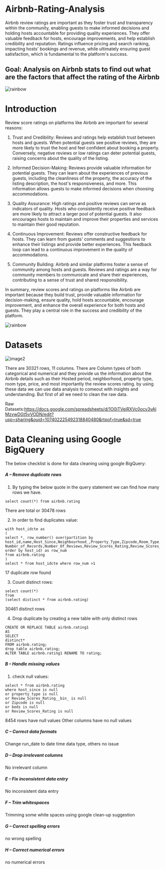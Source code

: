 # Airbnb-Rating-Analysis
Airbnb review ratings are important as they foster trust and transparency within the community, enabling guests to make informed decisions and holding hosts accountable for providing quality experiences. They offer valuable feedback for hosts, encourage improvements, and help establish credibility and reputation. Ratings influence pricing and search ranking, impacting hosts' bookings and revenue, while ultimately ensuring guest satisfaction, which is fundamental to the platform's success.

## Goal: Analysis on Airbnb stats to find out what are the factors that affect the rating of the Airbnb

![rainbow](https://github.com/Winxent/portfolio/assets/146320825/5dc438d2-e138-4db0-97a0-e5ae8c3473e8)

# Introduction
Review score ratings on platforms like Airbnb are important for several reasons:

1. Trust and Credibility: Reviews and ratings help establish trust between hosts and guests. When potential guests see positive reviews, they are more likely to trust the host and feel confident about booking a property. Conversely, negative reviews or low ratings can deter potential guests, raising concerns about the quality of the listing.

2. Informed Decision-Making: Reviews provide valuable information for potential guests. They can learn about the experiences of previous guests, including the cleanliness of the property, the accuracy of the listing description, the host's responsiveness, and more. This information allows guests to make informed decisions when choosing accommodations.

3. Quality Assurance: High ratings and positive reviews can serve as indicators of quality. Hosts who consistently receive positive feedback are more likely to attract a larger pool of potential guests. It also encourages hosts to maintain and improve their properties and services to maintain their good reputation.

5. Continuous Improvement: Reviews offer constructive feedback for hosts. They can learn from guests' comments and suggestions to enhance their listings and provide better experiences. This feedback loop can lead to a continuous improvement in the quality of accommodations.

9. Community Building: Airbnb and similar platforms foster a sense of community among hosts and guests. Reviews and ratings are a way for community members to communicate and share their experiences, contributing to a sense of trust and shared responsibility.

In summary, review scores and ratings on platforms like Airbnb are important because they build trust, provide valuable information for decision-making, ensure quality, hold hosts accountable, encourage improvement, and enhance the overall experience for both hosts and guests. They play a central role in the success and credibility of the platform.

![rainbow](https://github.com/Winxent/portfolio/assets/146320825/5dc438d2-e138-4db0-97a0-e5ae8c3473e8)

# Datasets

![image2](https://github.com/Winxent/Airbnb-Rating-Analysis/assets/146320825/0d6e5dc3-38c6-425f-b1ec-428630369aa8)

There are 30321 rows, 11 columns. There are Column types of both categorical and numerical and they provide us the information about the Airbnb details such as their Hosted period, neighborhood, property type, room type, price, and most importantly the review scores rating. by using these data we can use data analysis to comeout with insights and understanding. But first of all we need to clean the raw data.

Raw Datasets:https://docs.google.com/spreadsheets/d/1O0iTVeiRXVc0ocy3vAIMzvwDGt5vVODN/edit?usp=sharing&ouid=107402225492318840480&rtpof=true&sd=true

# Data Cleaning using Google BigQuery
The below checklist is done for data cleaning using google BigQuery:
##### A – Remove duplicate rows
1. By typing the below quote in the query statement we can find how many rows we have.
```
select count(*) from airbnb.rating 
```
There are total or 30478 rows

2. In order to find duplicates value:

 ```  
with host_idcte as
(
select *, row_number() over(partition by host_id,name,Host_Since,Neighbourhood_,Property_Type,Zipcode,Room_Type,beds,price,Room_Type,
Number_of_Records,Number_Of_Reviews,Review_Scores_Rating,Review_Scores_Rating__bin_ order by host_id) as row_num
from airbnb.rating
)
select * from host_idcte where row_num >1
```
17  duplicate row found

3. Count distinct rows: 
```
select count(*)
from
(select distinct * from airbnb.rating)
```
30461  distinct rows

4. Drop duplicate by creating a new table with only distinct rows
```   
CREATE OR REPLACE TABLE airbnb.rating1
AS
SELECT
distinct*
FROM airbnb.rating;
drop table airbnb.rating;
ALTER TABLE airbnb.rating1 RENAME TO rating;
```

##### B – Handle missing values
1. check null values:
```   
select * from airbnb.rating
where host_since is null
or property_type is null
or Review_Scores_Rating__bin_ is null
or Zipcode is null
or beds is null
or Review_Scores_Rating is null
```
8454 rows have null values
Other columns have no null values


##### C – Correct data formats
Change run_date to date time data type, others no issue

##### D – Drop irrelevant columns
No irrelevant column

##### E – Fix inconsistent data entry
No inconsistent data entry

##### F – Trim whitespaces
Trimming some white spaces using google clean-up suggestion

##### G – Correct spelling errors
no wrong spelling

##### H – Correct numerical errors
no numerical errors






